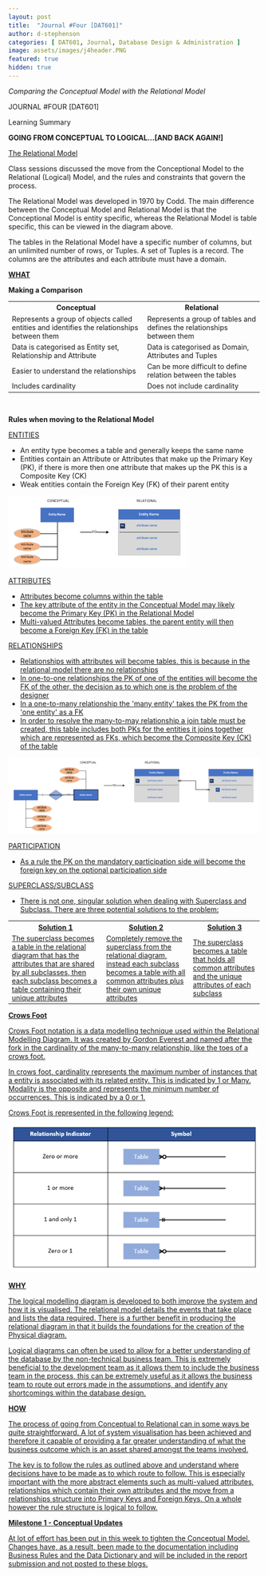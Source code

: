 ```yaml
---
layout: post
title:  "Journal #Four [DAT601]"
author: d-stephenson
categories: [ DAT601, Journal, Database Design & Administration ]
image: assets/images/j4header.PNG
featured: true
hidden: true
---
```

<i>Comparing the Conceptual Model with the Relational Model</i>

JOURNAL #FOUR [DAT601]

Learning Summary<br>

<b>GOING FROM CONCEPTUAL TO LOGICAL...[AND BACK AGAIN!]</b>

<u>The Relational Model</u>

Class sessions discussed the move from the Conceptional Model to the Relational (Logical) Model, and the rules and constraints that govern the process.

The Relational Model was developed in 1970 by Codd. The main difference between the Conceptual Model and Relational Model is that the Conceptional Model is entity specific, whereas the Relational Model is table specific, this can be viewed in the diagram above. 

The tables in the Relational Model have a specific number of columns, but an unlimited number of rows, or Tuples. A set of Tuples is a record. The columns are the attributes and each attribute must have a domain.

<b><u>WHAT</u></b>

<b>Making a Comparison</b>

<table>
  <tr>
    <th>Conceptual</th>
    <th>Relational</th>
  </tr>
  <tr>
    <td>Represents a group of objects called entities and identifies the relationships between them</td>
    <td>Represents a group of tables and defines the relationships between them</td>
  </tr>
  <tr>
    <td>Data is categorised as Entity set, Relationship and Attribute</td>
    <td>Data is categorised as Domain, Attributes and Tuples</td>
  </tr>
  <tr>
    <td>Easier to understand the relationships</td>
    <td>Can be more difficult to define relation between the tables</td>
  </tr>
  <tr>
    <td>Includes cardinality</td>
    <td>Does not include cardinality</td>
  </tr>
</table><br> 

<b>Rules when moving to the Relational Model</b>

<u>ENTITIES</u> 
- An entity type becomes a table and generally keeps the same name
- Entities contain an Attribute or Attributes that make up the Primary Key (PK), if there is more then one attribute that makes up the PK this is a Composite Key (CK)
- Weak entities contain the Foreign Key (FK) of their parent entity 

<img src="/assets/images/entityconceptualtorelational.PNG" alt="Entities and Attributes - Conceptual to Relational"><br>

<u>ATTRIBUTES
- Attributes become columns within the table
- The key attribute of the entity in the Conceptual Model may likely become the Primary Key (PK) in the Relational Model
- Multi-valued Attributes become tables, the parent entity will then become a Foreign Key (FK) in the table

<u>RELATIONSHIPS</u>  
- Relationships with attributes will become tables, this is because in the relational model there are no relationships
- In one-to-one relationships the PK of one of the entities will become the FK of the other, the decision as to which one is the problem of the designer
- In a one-to-many relationship the 'many entity' takes the PK from the 'one entity' as a FK
- In order to resolve the many-to-may relationship a join table must be created, this table includes both PKs for the entities it joins together which are represented as FKs, which become the Composite Key (CK) of the table

<img src="/assets/images/relationshipconceptualtorelational.PNG" alt="Relationships - Conceptual to Relational"><br>

<u>PARTICIPATION</u> 
- As a rule the PK on the mandatory participation side will become the foreign key on the optional participation side 

<u>SUPERCLASS/SUBCLASS</u> 
- There is not one, singular solution when dealing with Superclass and Subclass. There are three potential solutions to the problem:
<table>
  <tr>
    <th>Solution 1</th>
    <th>Solution 2</th>
    <th>Solution 3</th>
  </tr>
  <tr>
    <td>The superclass becomes a table in the relational diagram that has the attributes that are shared by all subclasses, then each subclass becomes a table containing their unique attributes</td>
    <td>Completely remove the superclass from the relational diagram, instead each subclass becomes a table with all common attributes plus their own unique attributes</td>
    <td>The superclass becomes a table that holds all common attributes and the unique attributes of each subclass</td>
  </tr>
</table>

<b>Crows Foot</b>

Crows Foot notation is a data modelling technique used within the Relational Modelling Diagram. It was created by Gordon Everest and named after the fork in the cardinality of the many-to-many relationship, like the toes of a crows foot. 

In crows foot, cardinality represents the maximum number of instances that a entity is associated with its related entity. This is indicated by 1 or Many. Modality is the opposite and represents the minimum number of occurrences. This is indicated by a 0 or 1. 

Crows Foot is represented in the following legend: 

<img src="/assets/images/crowfootlegend.PNG" alt="Crows Foot Legend"><br>

<b><u>WHY</u></b>

The logical modelling diagram is developed to both improve the system and how it is visualised. The relational model details the events that take place and lists the data required. There is a further benefit in producing the relational diagram in that it builds the foundations for the creation of the Physical diagram. 

Logical diagrams can often be used to allow for a better understanding of the database by the non-technical business team. This is extremely beneficial to the development team as it allows them to include the business team in the process, this can be extremely useful as it allows the business team to route out errors made in the assumptions, and identify any shortcomings within the database design.

<b><u>HOW</u></b>

The process of going from Conceptual to Relational can in some ways be quite straightforward. A lot of system visualisation has been achieved and therefore it capable of providing a far greater understanding of what the business outcome which is an asset shared amongst the teams involved.

The key is to follow the rules as outlined above and understand where decisions have to be made as to which route to follow. This is especially important with the more abstract elements such as multi-valued attributes, relationships which contain their own attributes and the move from a relationships structure into Primary Keys and Foreign Keys. On a whole however the rule structure is logical to follow. 

<b><u>Milestone 1 - Conceptual Updates</u></b>

At lot of effort has been put in this week to tighten the Conceptual Model. Changes have, as a result, been made to the documentation including Business Rules and the Data Dictionary and will be included in the report submission and not posted to these blogs. 












